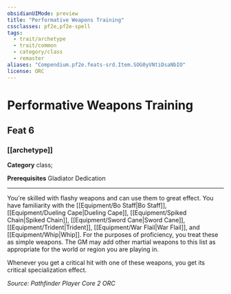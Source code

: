 ```yaml
---
obsidianUIMode: preview
title: "Performative Weapons Training"
cssclasses: pf2e,pf2e-spell
tags:
  - trait/archetype
  - trait/common
  - category/class
  - remaster
aliases: "Compendium.pf2e.feats-srd.Item.SOG0yVNtiDsaNbIO"
license: ORC
---
```

# Performative Weapons Training
## Feat 6
### [[archetype]]

**Category** class; 



**Prerequisites** Gladiator Dedication
* * *
You're skilled with flashy weapons and can use them to great effect. You have familiarity with the [[Equipment/Bo Staff|Bo Staff]], [[Equipment/Dueling Cape|Dueling Cape]], [[Equipment/Spiked Chain|Spiked Chain]], [[Equipment/Sword Cane|Sword Cane]], [[Equipment/Trident|Trident]], [[Equipment/War Flail|War Flail]], and [[Equipment/Whip|Whip]]. For the purposes of proficiency, you treat these as simple weapons. The GM may add other martial weapons to this list as appropriate for the world or region you are playing in.

Whenever you get a critical hit with one of these weapons, you get its critical specialization effect.

*Source: Pathfinder Player Core 2*
*ORC*